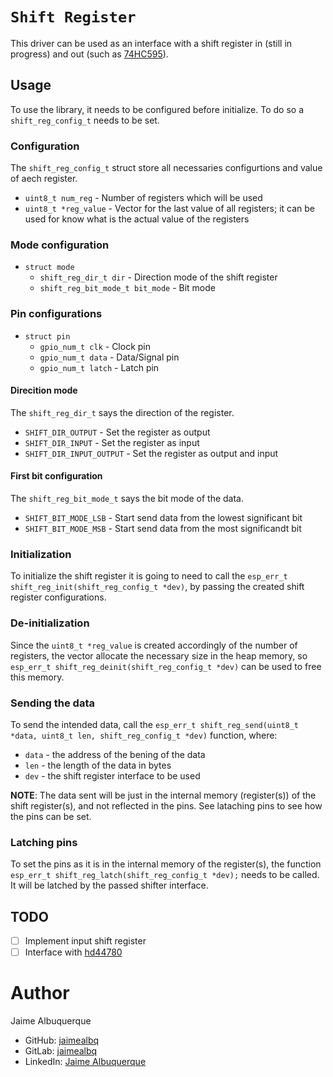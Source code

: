 # `Shift Register`
This driver can be used as an interface with a shift register in (still in progress) and out (such as [74HC595](https://www.ti.com/lit/ds/symlink/sn74hc595.pdf)).

## Usage
To use the library, it needs to be configured before initialize. To do so a `shift_reg_config_t` needs to be set.

### Configuration
The `shift_reg_config_t` struct store all necessaries configurtions and value of aech register.

* `uint8_t num_reg` - Number of registers which will be used
* `uint8_t *reg_value` - Vector for the last value of all registers; it can be used for know what is the actual value of the registers

### Mode configuration
* `struct mode`
    * `shift_reg_dir_t dir` - Direction mode of the shift register
    * `shift_reg_bit_mode_t bit_mode` - Bit mode

### Pin configurations
* `struct pin`
    * `gpio_num_t clk` - Clock pin
    * `gpio_num_t data` - Data/Signal pin
    * `gpio_num_t latch` - Latch pin

#### Direcition mode
The `shift_reg_dir_t` says the direction of the register.
* `SHIFT_DIR_OUTPUT` - Set the register as output
* `SHIFT_DIR_INPUT` - Set the register as input
* `SHIFT_DIR_INPUT_OUTPUT` - Set the register as output and input

#### First bit configuration
The `shift_reg_bit_mode_t` says the bit mode of the data.
* `SHIFT_BIT_MODE_LSB` - Start send data from the lowest significant bit
* `SHIFT_BIT_MODE_MSB` - Start send data from the most significandt bit

### Initialization
To initialize the shift register it is going to need to call the `esp_err_t shift_reg_init(shift_reg_config_t *dev)`, by passing the created shift register configurations.

### De-initialization
Since the `uint8_t *reg_value` is created accordingly of the number of registers, the vector allocate the necessary size in the heap memory, so `esp_err_t shift_reg_deinit(shift_reg_config_t *dev)` can be used to free this memory.

### Sending the data
To send the intended data, call the `esp_err_t shift_reg_send(uint8_t *data, uint8_t len, shift_reg_config_t *dev)` function, where:
* `data` - the address of the bening of the data
* `len` - the length of the data in bytes
* `dev` - the shift register interface to be used

**NOTE**: The data sent will be just in the internal memory (register(s)) of the shift register(s), and not reflected in the pins. See lataching pins to see how the pins can be set.

### Latching pins
To set the pins as it is in the internal memory of the register(s), the function `esp_err_t shift_reg_latch(shift_reg_config_t *dev);` needs to be called. It will be latched by the passed shifter interface.

## TODO
* [ ] Implement input shift register
* [ ] Interface with [hd44780](../hd44780/)

# Author
Jaime Albuquerque
* GitHub: [jaimealbq](https://github.com/jaimealbq)
* GitLab: [jaimealbq](https://gitlab.com/jaimealbq)
* LinkedIn: [Jaime Albuquerque](https://www.linkedin.com/in/jaimealbq)
